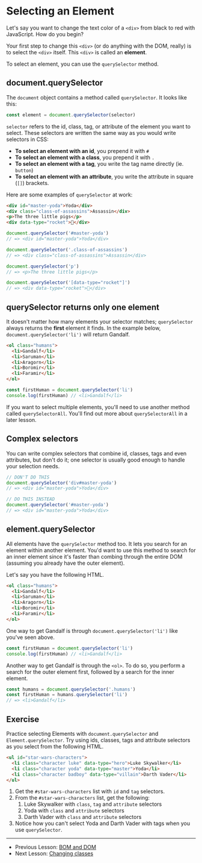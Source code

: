 # Selecting an Element

Let's say you want to change the text color of a `<div>` from black to red with JavaScript. How do you begin?

Your first step to change this `<div>` (or do anything with the DOM, really) is to select the `<div>` itself. This `<div>` is called an **element**.

To select an element, you can use the `querySelector` method.

## document.querySelector

The `document` object contains a method called `querySelector`. It looks like this:

```js
const element = document.querySelector(selector)
```

`selector` refers to the id, class, tag, or attribute of the element you want to select. These selectors are written the same way as you would write selectors in CSS:

- **To select an element with an id**, you prepend it with `#`
- **To select an element with a class**, you prepend it with `.`
- **To select an element with a tag**, you write the tag name directly (ie. `button`)
- **To select an element with an attribute**, you write the attribute in square (`[]`) brackets.

Here are some examples of `querySelector` at work:

```html
<div id="master-yoda">Yoda</div>
<div class="class-of-assassins">Assassin</div>
<p>The three little pigs</p>
<div data-type="rocket">🚀</div>
```

```js
document.querySelector('#master-yoda')
// => <div id="master-yoda">Yoda</div>

document.querySelector('.class-of-assassins')
// => <div class="class-of-assassins">Assassin</div>

document.querySelector('p')
// => <p>The three little pigs</p>

document.querySelector('[data-type="rocket"]')
// => <div data-type="rocket">🚀</div>
```

## querySelector returns only one element

It doesn't matter how many elements your selector matches; `querySelector` always returns the **first** element it finds. In the example below, `document.querySelector('li')` will return Gandalf.

```html
<ol class="humans">
  <li>Gandalf</li>
  <li>Saruman</li>
  <li>Aragorn</li>
  <li>Boromir</li>
  <li>Faramir</li>
</ol>
```

```js
const firstHuman = document.querySelector('li')
console.log(firstHuman) // <li>Gandalf</li>
```

If you want to select multiple elements, you'll need to use another method called `querySelectorAll`. You'll find out more about `querySelectorAll` in a later lesson.

## Complex selectors

You can write complex selectors that combine id, classes, tags and even attributes, but don't do it; one selector is usually good enough to handle your selection needs.

```js
// DON'T DO THIS
document.querySelector('div#master-yoda')
// => <div id="master-yoda">Yoda</div>

// DO THIS INSTEAD
document.querySelector('#master-yoda')
// => <div id="master-yoda">Yoda</div>
```

## element.querySelector

All elements have the `querySelector` method too. It lets you search for an element within another element. You'd want to use this method to search for an inner element since it's faster than combing through the entire DOM (assuming you already have the outer element).

Let's say you have the following HTML.

```html
<ol class="humans">
  <li>Gandalf</li>
  <li>Saruman</li>
  <li>Aragorn</li>
  <li>Boromir</li>
  <li>Faramir</li>
</ol>
```

One way to get Gandalf is through `document.querySelector('li')` like you've seen above.

```js
const firstHuman = document.querySelector('li')
console.log(firstHuman) // <li>Gandalf</li>
```

Another way to get Gandalf is through the `<ol>`. To do so, you perform a search for the outer element first, followed by a search for the inner element.

```js
const humans = document.querySelector('.humans')
const firstHuman = humans.querySelector('li')
// => <li>Gandalf</li>
```

## Exercise

Practice selecting Elements with `document.querySelector` and `Element.querySelector`. Try using ids, classes, tags and attribute selectors as you select from the following HTML.

```html
<ul id="star-wars-characters">
  <li class="character luke" data-type="hero">Luke Skywalker</li>
  <li class="character yoda" data-type="master">Yoda</li>
  <li class="character badboy" data-type="villain">Darth Vader</li>
</ul>
```

1. Get the `#star-wars-characters` list with `id` and `tag` selectors.
2. From the `#star-wars-characters` list, get the following:
    1. Luke Skywalker with `class`, `tag` and `attribute` selectors
    2. Yoda with `class` and `attribute` selectors
    3. Darth Vader with `class` and `attribute` selectors
3. Notice how you can't select Yoda and Darth Vader with tags when you use `querySelector`.

---

- Previous Lesson: [BOM and DOM](14.bom-and-dom.md)
- Next Lesson: [Changing classes](16.changing-classes.md)
